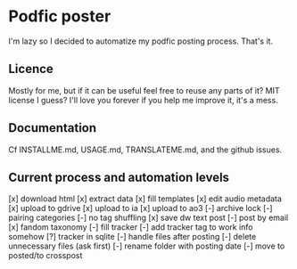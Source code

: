 # Podfic poster

I'm lazy so I decided to automatize my podfic posting process. That's it.

## Licence

Mostly for me, but if it can be useful feel free to reuse any parts of it? MIT license I guess? I'll love you forever if you help me improve it, it's a mess.

## Documentation

Cf INSTALLME.md, USAGE.md, TRANSLATEME.md, and the github issues.

## Current process and automation levels

[x] download html
[x] extract data
[x] fill templates
[x] edit audio metadata
[x] upload to gdrive
[x] upload to ia
[x] upload to ao3
    [-] archive lock
    [-] pairing categories
    [-] no tag shuffling
[x] save dw text post
    [-] post by email
[x] fandom taxonomy
[-] fill tracker
    [-] add tracker tag to work info somehow
    [?] tracker in sqlite
[-] handle files after posting
    [-] delete unnecessary files (ask first)
    [-] rename folder with posting date
    [-] move to posted/to crosspost
